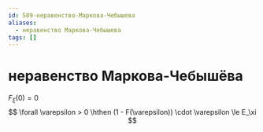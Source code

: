 ```yaml
---
id: 589-неравенство-Маркова-Чебышева
aliases:
  - неравенство Маркова-Чебышева
tags: []
---
```


# неравенство Маркова-Чебышёва

$F_\xi(0) = 0$
$$
\forall \varepsilon > 0 \hthen (1 - F(\varepsilon)) \cdot \varepsilon \le E_\xi
$$

